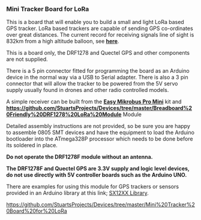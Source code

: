 ### Mini Tracker Board for LoRa

This is a board that will enable you to build a small and light LoRa based GPS tracker. LoRa based trackers are capable of sending GPS co-ordinates over great distances. The current record for receiving signals line of sight is 832km from a high altitude balloon, see **[here](https://www.thethingsnetwork.org/article/lorawan-world-record-broken-twice-in-single-experiment-1)**. 

This is a board only, the DRF1278 and Quectel GPS and other components are not supplied.

There is a 5 pin connector fitted for programming the board as an Arduino device in the normal way via a USB to Serial adapter. There is also a 3 pin connector that will allow the tracker to be powered from the 5V servo supply usually found in drones and other radio controlled models.  

A simple receiver can be built from the **[Easy Mikrobus Pro Mini](https://github.com/StuartsProjects/Devices/tree/master/Easy%20Mikrobus%20Pro%20Mini)** kit and **https://github.com/StuartsProjects/Devices/tree/master/Breadboard%20Friendly%20DRF1278%20LoRa%20Module** Module 

Detailed assembly instructions are not provided, so be sure you are happy to assemble 0805 SMT devices and have the equipment to load the Arduino bootloader into the ATmega328P processor which needs to be done before its soldered in place.  

**Do not operate the DRF1278F module without an antenna.** 

**The DRF1278F and Quectel GPS are 3.3V supply and logic level devices, do not use directly with 5V controller boards such as the Arduino UNO.** 

There are examples for using this module for GPS trackers or sensors provided in an Arduino library at this link;  [SX12XX Library](https://github.com/StuartsProjects/SX12XX-LoRa).


https://github.com/StuartsProjects/Devices/tree/master/Mini%20Tracker%20Board%20for%20LoRa